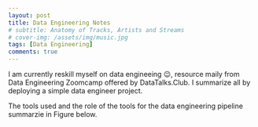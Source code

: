 ```yaml
---
layout: post
title: Data Engineering Notes
# subtitle: Anatomy of Tracks, Artists and Streams
# cover-img: /assets/img/music.jpg
tags: [Data Engineering]
comments: true
---
```


I am currently reskill myself on data engineeing :wink:, resource maily from Data Engineering Zoomcamp offered by DataTalks.Club. I summarize all by deploying a simple data engineer project.

The tools used and the role of the tools for the data engineering pipeline summarzie in Figure below.

